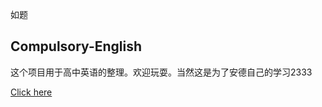 <p>如题</p>
<h2>Compulsory-English</h2>
<p>这个项目用于高中英语的整理。欢迎玩耍。当然这是为了安德自己的学习2333</p>
<p><a href="https://dfghj123tyuvi.github.io/Compulsory-English/">Click here</a></p>
